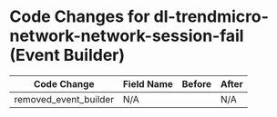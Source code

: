 # Code Changes for dl-trendmicro-network-network-session-fail (Event Builder)

| Code Change | Field Name | Before | After |
|-------------|------------|--------|-------|
| removed_event_builder | N/A |  | N/A |